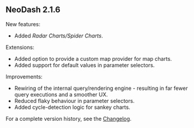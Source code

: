 ## NeoDash 2.1.6
New features:
- Added *Radar Charts/Spider Charts*.

Extensions:
- Added option to provide a custom map provider for map charts.
- Added support for default values in parameter selectors.

Improvements:
- Rewiring of the internal query/rendering engine - resulting in far fewer query executions and a smoother UX.
- Reduced flaky behaviour in parameter selectors.
- Added cycle-detection logic for sankey charts.

For a complete version history, see the [Changelog](https://github.com/neo4j-labs/neodash/blob/master/changelog.md).